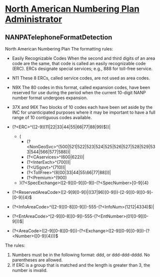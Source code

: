 # [North American Numbering Plan Administrator](https://nationalnanpa.com/)

## NANPATelephoneFormatDetection
North American Numbering Plan 
The formatting rules:

- Easily Recognizable Codes	When the second and third digits of an area code are the same, that code is called an easily recognizable code (ERC). ERCs designate special services; e.g., 888 for toll-free service.
- N11	These 8 ERCs, called service codes, are not used as area codes.
- N9X	The 80 codes in this format, called expansion codes, have been reserved for use during the period when the current 10-digit NANP number format undergoes expansion.
- 37X and 96X	Two blocks of 10 codes each have been set aside by the INC for unanticipated purposes where it may be important to have a full range of 10 contiguous codes available.

- (?\<ERC\>^(\[2-9\](11\|22\|33\|44\|55\|66|77\|88\|99)$))|
  - (
    - (?\<NonGeoSvc\>^(500\|521\|522\|523\|524\|525\|526\|527|528|529|533|544|566|577|588))|
    - (?\<CAservices\>^(600\|622))\|
    - (?\<InterExch\>^(700))\|
    - (?\<USgovt\>^(710))|
    - (?\<TollFree\>^(8\[00\|33\|44\|55\66\|77\|88]))\|
    - (?\<Premium\>^(900)
  - )(?\<SpecExchange\>(\[2-9\]\[0-9\]\[0-9\])-(?\<SpecNumber\>\[0-9\]{4}
- (?\<ReservedAreaCode\>(\[2-9\]9\[0-9\])|((37|96)\[0-9\]))-\[2-9\]\[0-9\]\[0-9\]-\[0-9\]\{4\}$
- (?\<InfoAreaCode\>^(\[2-9\]\[0-8\]\[0-9\]))-555-(?\<InfoNum\>(1212|4334)$)|
- (?\<EntAreaCode\>^\[2-9\]\[0-8\]\[0-9\])-555-(?\<EntNumber>(01\[0-9\]\[0-9\]))$|
- (?\<AreaCode\>(\[2-9\]\[0-8\]\[0-9\]))-(?\<Exchange>(\[2-9\]\[0-9\]\[0-9\]))-(?\<Number\>(\[0-9\]\{4\}))$

The rules:

1. Numbers must be in the following format: ddd, or ddd-ddd-dddd. No parentheses are allowed. 
2. If ERC is a group that is matched and the length is greater than 3, the number is invalid. 

